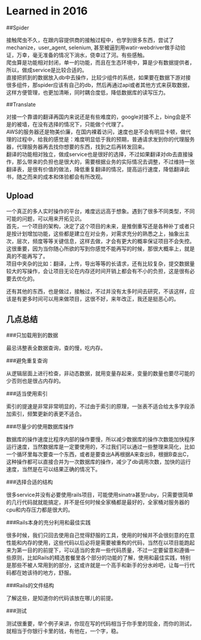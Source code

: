 # Learned in 2016

##Spider

接触爬虫不久，在跟内容提供商的接触过程中，也学到很多东西，尝试了mechanize，user_agent, selenium, 甚至被逼到用watir-webdriver做手动验证，万幸，毫无准备的情况下淌水，侥幸过了河。有些感触。  
爬虫算是功能相对封闭，单一的功能，而且在生态环境中，算是少有数据提供者，所以，做成service是比较合适的。  
直接把抓到的数据放入db中去操作，比较少组件的系统，如果要在数据下游对接很多组件，那spider应该有自己的db，然后再通过api或者其他方式来获取数据，这样方便管理，也更加清晰，同时耦合度低，降低数据库的读写压力。  

##Translate

对接一个靠谱的翻译再国内来说还是有些难度的，google对接不上，bing会是不是的被墙，在没有选择的情况下，只能做个代理了。  
AWS的服务器还是物美价廉，在国内裸着访问，速度也是不会有明显卡顿，做代理的过程中，给我的感觉是：难度明显低于我的预期，普通请求发到你的代理服务器，代理服务器再去找你想要的东西，找到之后再转发回来。  
翻译的功能相对独立，做成service也是很好的选择，不过如果翻译对db去直接操作，那么带来的负担也是很大的，需要根据业务的实际情况去调整，不过维持一张翻译表，是很有价值的做法，降低重复翻译的情况，提高运行速度，降低翻译此书，随之而来的成本和体验都会有所改观。  

## Upload

一个真正的多人实时操作的平台，难度远远高于想象。遇到了很多不同类型，不同可能的问题，可以用来开拓见识。  
首先，一个项目的架构，决定了这个项目的未来，是推倒重写还是各种补丁或者只是按计划增加功能，这些都是建立在对业务，对需求充分的熟悉之上，抽象出主次，层次，频度等等关键信息，这样去做，才会有更大的概率保证项目不会失控。这很重要，因为当你随心所欲的写到你感觉不能再写的时候，那很大概率上，就是真的不能再写了。  
项目中夹杂的比如：翻译，上传，导出等等的长请求，还有比较复杂，提交数据量较大的写操作，会让项目无论在内存还时间开销上都会有不小的负担，这是很有必要去优化的。

还有其他的东西，也是做过，接触过，不过并没有太多时间去研究，不该这样，应该是有更多时间可以用来做项目，这很不好，来年改正，我还是挺恶心的。

## 几点总结

###只加载用到的数据

最忌讳整表全数据查询，查的慢，吃内存。

###避免重复查询

从逻辑层面上进行检查，非动态数据，就用变量存起来，变量的数量也要尽可能的少否则也是很占内存的。

###适当使用索引

索引的提速是非常非常明显的，不过由于索引的原理，一张表不适合给太多字段添加索引，频繁更新的表更不适合。

###尽量少的使用数据库操作

数据库的操作速度比程序内部的操作要慢，所以减少数据库的操作次数能加快程序运行速度，当然数据库是一定要使用的，不过我们可以通过一些整理来简化，比如一个循环里每次要查一个东西，或者是要查出A再根据A来查出B，根据B查出C，这种操作都可以直接合并为一次数据库的操作，减少了db调用次数，加快的运行速度，当然是在可以结果正确的情况下。

###选择合适的结构

很多service并没有必要使用rails项目，可能使用sinatra甚至ruby，只需要很简单的几行代码就就能搞定，并不是任何时候全家桶都是最好的，全家桶对服务器的cpu和内存压力都是很大的。

###Rails本身的充分利用和最佳实践

很多时候，我们只回去使用自己觉得舒服的工具，使用的时候并不会很刻意的在意性能和内存的使用，这些代码以后必将是需要被重构的代码，当然在以项目能跑起来为第一目的的前提下，可以适当的舍弃一些代码质量，不过一定要留意和遵循一些原则，比如Rails的精选套餐里各个部分的功能的了解，使用和最佳实践，特别是那些不被人常用到的部分，这或许就是一个高手和新手的分水岭吧，让每一行代码都在她该待的地方，舒服。

###Rails的文件结构

了解这些，是知道你的代码该放在哪儿的前提。

###测试

测试很重要，举个例子来讲，你现在写的代码相当于你手里的现金，而你的测试，就相当于你银行卡里的钱，有他在，一个字，稳。
